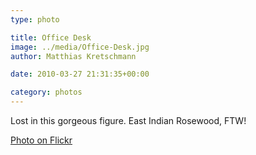 ```yaml
---
type: photo

title: Office Desk
image: ../media/Office-Desk.jpg
author: Matthias Kretschmann

date: 2010-03-27 21:31:35+00:00

category: photos
---
```


Lost in this gorgeous figure. East Indian Rosewood, FTW!

[Photo on Flickr](http://www.flickr.com/photos/krema/4482756484)
